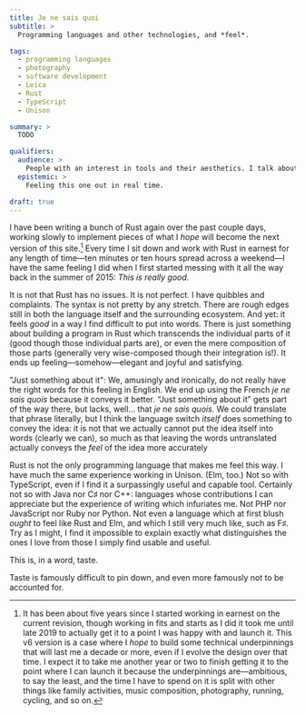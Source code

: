 ```yaml
---
title: Je ne sais quoi
subtitle: >
  Programming languages and other technologies, and *feel*.

tags:
  - programming languages
  - photography
  - software development
  - Leica
  - Rust
  - TypeScript
  - Unison

summary: >
  TODO

qualifiers:
  audience: >
    People with an interest in tools and their aesthetics. I talk about, but do not assume any deep familiarity with, both programming languages and cameras in this piece.
  epistemic: >
    Feeling this one out in real time.

draft: true
---
```


I have been writing a bunch of Rust again over the past couple days, working slowly to implement pieces of what I *hope* will become the next version of this site.[^v5] Every time I sit down and work with Rust in earnest for any length of time—ten minutes or ten hours spread across a weekend—I have the same feeling I did when I first started messing with it all the way back in the summer of 2015: *This is really good.*

It is not that Rust has no issues. It is not perfect. I have quibbles and complaints. The syntax is not pretty by any stretch. There are rough edges still in both the language itself and the surrounding ecosystem. And yet: it feels *good* in a way I find difficult to put into words. There is just something about building a program in Rust which transcends the individual parts of it (good though those individual parts are), or even the mere composition of those parts (generally very wise-composed though their integration is!). It ends up feeling—somehow—elegant and joyful and satisfying.

<aside>

"Just something about it": We, amusingly and ironically, do not really have the right words for this feeling in English. We end up using the French <i>je ne sais quois</i> because it conveys it better. “Just something about it” gets part of the way there, but lacks, well… that <i>je ne sais quois</i>. We could translate that phrase literally, but I think the language switch *itself* does something to convey the idea: it is not that we actually cannot put the idea itself into words (clearly we can), so much as that leaving the words untranslated actually conveys the *feel* of the idea more accurately

</aside>

Rust is not the only programming language that makes me feel this way. I have much the same experience working in Unison. (Elm, too.) Not so with TypeScript, even if I find it a surpassingly useful and capable tool. Certainly not so with Java nor C♯ nor C++: languages whose contributions I can appreciate but the experience of writing which infuriates me. Not <abbr>PHP</abbr> nor JavaScript nor Ruby nor Python. Not even a language which at first blush *ought* to feel like Rust and Elm, and which I still very much like, such as F♯. Try as I might, I find it impossible to explain exactly what distinguishes the ones I love from those I simply find usable and useful.

This is, in a word, taste.

Taste is famously difficult to pin down, and even more famously not to be accounted for. <!-- TODO: here! -->

[^v5]: It has been about five years since I started working in earnest on the current revision, though working in fits and starts as I did it took me until late 2019 to actually get it to a point I was happy with and launch it. This v6 version is a case where I *hope* to build some technical underpinnings that will last me a decade or more, even if I evolve the design over that time. I expect it to take me another year or two to finish getting it to the point where I can launch it because the underpinnings are—ambitious, to say the least, and the time I have to spend on it is split with other things like family activities, music composition, photography, running, cycling, and so on.
